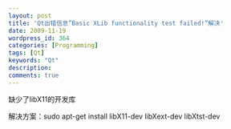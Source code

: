 ```yaml
---
layout: post
title: 'Qt出错信息”Basic XLib functionality test failed!”解决'
date: 2009-11-19
wordpress_id: 364
categories: [Programming]
tags: [Qt]
keywords: "Qt"
description: 
comments: true
---
```

缺少了libX11的开发库

解决方案：sudo apt-get install libX11-dev libXext-dev libXtst-dev
